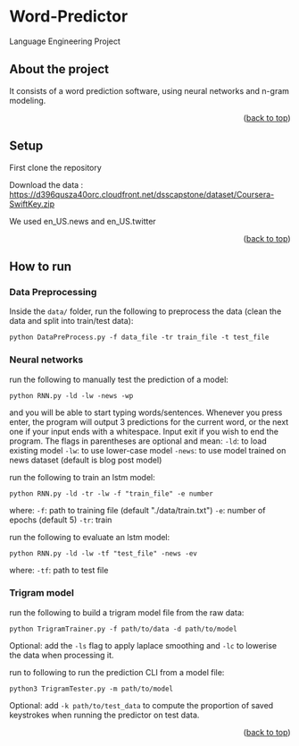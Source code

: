 # Word-Predictor
Language Engineering Project

## About the project

It consists of a word prediction software, using neural networks and n-gram modeling.

<p align="right">(<a href="#top">back to top</a>)</p>

## Setup

First clone the repository

Download the data : https://d396qusza40orc.cloudfront.net/dsscapstone/dataset/Coursera-SwiftKey.zip

We used en_US.news and en_US.twitter

<p align="right">(<a href="#top">back to top</a>)</p>

## How to run

### Data Preprocessing
Inside the `data/` folder, run the following to preprocess the data (clean the data and split into train/test data): 
```
python DataPreProcess.py -f data_file -tr train_file -t test_file
```

### Neural networks

run the following to manually test the prediction of a model:
```
python RNN.py -ld -lw -news -wp
```
and you will be able to start typing words/sentences. Whenever you press enter, the program will output 3 predictions for the current word, or the next one if your input ends with a whitespace. Input exit if you wish to end the program.
The flags in parentheses are optional and mean:
`-ld`: to load existing model
`-lw`: to use lower-case model
`-news`: to use model trained on news dataset (default is blog post model)

run the following to train an lstm model:
```
python RNN.py -ld -tr -lw -f "train_file" -e number
```
where:
`-f`: path to training file (default "./data/train.txt")
`-e`: number of epochs (default 5)
`-tr`: train

run the following to evaluate an lstm model:
```
python RNN.py -ld -lw -tf "test_file" -news -ev
```
where:
`-tf`: path to test file

### Trigram model

run the following to build a trigram model file from the raw data:
```
python TrigramTrainer.py -f path/to/data -d path/to/model
```
Optional: add the `-ls` flag to apply laplace smoothing and `-lc` to lowerise the data when processing it.

run to following to run the prediction CLI from a model file:
```
python3 TrigramTester.py -m path/to/model
```
Optional: add `-k path/to/test_data` to compute the proportion of saved keystrokes when running the predictor on test data. 

<p align="right">(<a href="#top">back to top</a>)</p>

